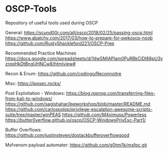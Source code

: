 # OSCP-Tools
Repository of useful tools used during OSCP


General:
https://scund00r.com/all/oscp/2018/02/25/passing-oscp.html
https://www.abatchy.com/2017/03/how-to-prepare-for-pwkoscp-noob
https://github.com/RustyShackleford221/OSCP-Prep

Recommended Practice Machines
https://docs.google.com/spreadsheets/d/1dwSMIAPIam0PuRBkCiDI88pU3yzrqqHkDtBngUHNCw8/htmlview#


Recon & Enum:
https://github.com/codingo/Reconnoitre

Misc:
https://ippsec.rocks/

Post Exploitation - Windows:
https://blog.ropnop.com/transferring-files-from-kali-to-windows/
https://github.com/sagishahar/lpeworkshop/blob/master/README.md
https://github.com/carlospolop/privilege-escalation-awesome-scripts-suite/tree/master/winPEAS
https://github.com/M4ximuss/Powerless
https://butter0verflow.github.io/oscp/OSCP-WindowsPrivEsc-Part1/


Buffer Overflows:
https://github.com/justinsteven/dostackbufferoverflowgood

Msfvenom payload automater: https://github.com/g0tmi1k/msfpc.git
